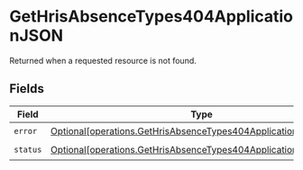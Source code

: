 # GetHrisAbsenceTypes404ApplicationJSON

Returned when a requested resource is not found.


## Fields

| Field                                                                                                                                          | Type                                                                                                                                           | Required                                                                                                                                       | Description                                                                                                                                    |
| ---------------------------------------------------------------------------------------------------------------------------------------------- | ---------------------------------------------------------------------------------------------------------------------------------------------- | ---------------------------------------------------------------------------------------------------------------------------------------------- | ---------------------------------------------------------------------------------------------------------------------------------------------- |
| `error`                                                                                                                                        | [Optional[operations.GetHrisAbsenceTypes404ApplicationJSONError]](undefined/models/operations/gethrisabsencetypes404applicationjsonerror.md)   | :heavy_check_mark:                                                                                                                             | N/A                                                                                                                                            |
| `status`                                                                                                                                       | [Optional[operations.GetHrisAbsenceTypes404ApplicationJSONStatus]](undefined/models/operations/gethrisabsencetypes404applicationjsonstatus.md) | :heavy_check_mark:                                                                                                                             | N/A                                                                                                                                            |